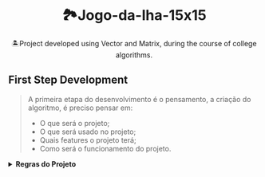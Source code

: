 <div align=center>
  <h1>🏞️Jogo-da-lha-15x15</h1>
  <p>🏝️Project developed using Vector and Matrix, during the course of college algorithms.</p>
</div>

<h2>First Step Development </h1>

> A primeira etapa do desenvolvimento é o pensamento, a criação do algoritmo, é preciso pensar em:
> <ul>
  >  <li>O que será o projeto;</li>
  >  <li>O que será usado no projeto;</li>
  >  <li>Quais features o projeto terá;</li>
  >  <li>Como será o funcionamento do projeto.</li>
> </ul>



<details>
<summary><strong>Regras do Projeto</strong></summary>
  
  <br/>
  
  > <h4>Primeiras Etapas: </h4>
  >
  > 1. 
  >
  > 2. O que será usado no projeto:
  >
  >     - [ ] Coming Soon
  >     
  > <br/>
  > 
  > 3. Features:
  > 
  >     - [ ] Coming Soon
  > 
  > <br/>
  > 
  > 4. Funcionamento:
  > 
  > 
  >     **1.** Coming Soon
  >     
  >     **2.** Coming Soon
  >     
  >     **3.** Coming Soon
  >     
  >     **4.** Coming Soon
  >     
  >     **5.** Coming Soon
  >     
  >     **6.** Coming Soon
</details>

